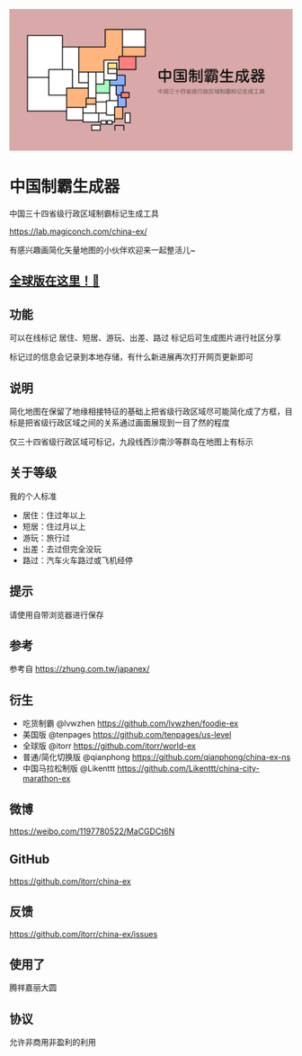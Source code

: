 ![中国制霸生成器](cover.png)
# 中国制霸生成器
中国三十四省级行政区域制霸标记生成工具

https://lab.magiconch.com/china-ex/

有感兴趣画简化矢量地图的小伙伴欢迎来一起整活儿~ 

## [全球版在这里！🤗](https://github.com/itorr/world-ex)

## 功能
可以在线标记 居住、短居、游玩、出差、路过 标记后可生成图片进行社区分享

标记过的信息会记录到本地存储，有什么新进展再次打开网页更新即可

## 说明
简化地图在保留了地缘相接特征的基础上把省级行政区域尽可能简化成了方框，目标是把省级行政区域之间的关系通过画面展现到一目了然的程度

仅三十四省级行政区域可标记，九段线西沙南沙等群岛在地图上有标示

## 关于等级

我的个人标准

 - 居住：住过年以上
 - 短居：住过月以上
 - 游玩：旅行过
 - 出差：去过但完全没玩
 - 路过：汽车火车路过或飞机经停

## 提示
请使用自带浏览器进行保存

## 参考 
参考自 https://zhung.com.tw/japanex/

## 衍生
 - 吃货制霸 @lvwzhen https://github.com/lvwzhen/foodie-ex
 - 美国版 @tenpages https://github.com/tenpages/us-level
 - 全球版 @itorr https://github.com/itorr/world-ex
 - 普通/简化切换版 @qianphong https://github.com/qianphong/china-ex-ns
 - 中国马拉松制版 @Likenttt https://github.com/Likenttt/china-city-marathon-ex

## 微博
https://weibo.com/1197780522/MaCGDCt6N

## GitHub
https://github.com/itorr/china-ex

## 反馈
https://github.com/itorr/china-ex/issues

## 使用了
腾祥嘉丽大圆

## 协议
允许非商用非盈利的利用
